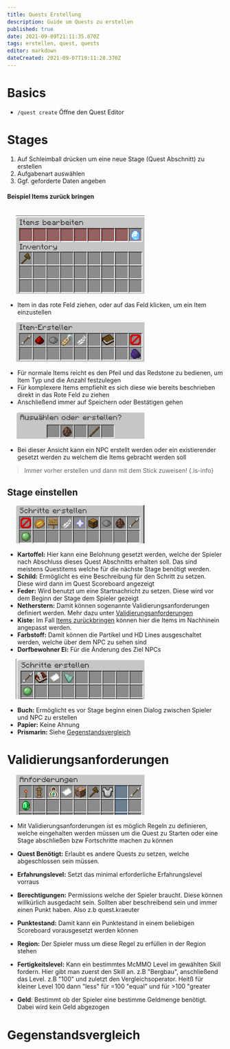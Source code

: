 ```yaml
---
title: Quests Erstellung
description: Guide um Quests zu erstellen
published: true
date: 2021-09-09T21:11:35.870Z
tags: erstellen, quest, quests
editor: markdown
dateCreated: 2021-09-07T19:11:28.370Z
---
```


# Basics
-  `/quest create` Öffne den Quest Editor
 
 
#  Stages
 
1. Auf Schleimball drücken um eine neue Stage (Quest Abschnitt) zu erstellen
2. Aufgabenart auswählen
3. Ggf. geforderte Daten angeben

<div id="bring_back"></div>

#### Beispiel Items zurück bringen

<br>
 <img src="/quests/bring_back_items_1.png" alt="stage-edit" width="300" style="margin-left: 20px"/>
 
-  Item in das rote Feld ziehen, oder auf das Feld klicken, um ein Item einzustellen
<p>
<img src="/quests/bring_back_items_2.png" alt="stage-edit" width="300" style="margin-left: 20px"/>
</p>

- Für normale Items reicht es den Pfeil und das Redstone zu bedienen, um Item Typ und die Anzahl festzulegen
- Für komplexere Items empfiehlt es sich diese wie bereits beschrieben direkt in das Rote Feld zu ziehen
- Anschließend immer auf Speichern oder Bestätigen gehen
<p>
<img src="/quests/bring_back_items_3.png" alt="stage-edit" width="300" style="margin-left: 20px"/>
</p>

- Bei dieser Ansicht kann ein NPC erstellt werden oder ein existierender gesetzt werden zu welchem die Items gebracht werden soll

> Immer vorher erstellen und dann mit dem Stick zuweisen!
{.is-info}



## Stage einstellen

<p>
<img src="/quests/stage_overview_1.png" alt="stage-edit" width="300" style="margin-left: 20px"/>
</p>
<ul>
	<li>
	 <b>Kartoffel:</b> Hier kann eine Belohnung gesetzt werden, welche der Spieler nach Abschluss dieses 			Quest Abschnitts erhalten soll. Das sind meistens Questitems welche für die nächste Stage
   	benötigt werden.
	</li>
	<li>
	 <b>Schild:</b> Ermöglicht es eine Beschreibung für den Schritt zu setzen. Diese wird dann im Quest Scoreboard angezeigt
	</li>
	<li>
	 <b>Feder:</b> Wird benutzt um eine Startnachricht zu setzen. Diese wird vor dem Beginn der Stage dem Spieler gezeigt
	</li>
	<li>
	 <b>Netherstern:</b> Damit können sogenannte Validierungsanforderungen definiert werden. Mehr dazu unter <a href="#validy">Validierungsanforderungen</a>
	</li>
  	<li>
	 <b>Kiste:</b> Im Fall <a href="#bring_back">Items zurückbringen</a> können hier die Items im Nachhinein angepasst werden.
	</li>
    	<li>
	 <b>Farbstoff:</b> Damit können die Partikel und HD Lines ausgeschaltet werden, welche über dem NPC zu sehen sind
	</li>
      	<li>
	 <b>Dorfbewohner Ei:</b> Für die Änderung des Ziel NPCs
	</li>
</ul>
<p>
<img src="/quests/stage_overview_2.png" alt="stage-edit" width="300" style="margin-left: 20px"/>
</p>
<ul>
	<li>
	 <b>Buch:</b> Ermöglicht es vor Stage beginn einen Dialog zwischen Spieler und NPC zu erstellen
	</li> 
  	<li>
	 <b>Papier:</b> Keine Ahnung	
	</li> 
  	<li>
	 <b>Prismarin:</b> Siehe <a href="#comparison">Gegenstandsvergleich</a>
	</li> 
</ul>
<div id="validy"></div>

# Validierungsanforderungen
<p>

<img src="/quests/validy.png" alt="stage-edit" width="300" style="margin-left: 20px"/>
  </p>

- Mit Validierungsanforderungen ist es möglich Regeln zu definieren, welche eingehalten werden müssen um die Quest zu Starten oder eine Stage abschließen bzw Fortschritte machen zu können

- **Quest Benötigt:** Erlaubt es andere Quests zu setzen, welche abgeschlossen sein müssen.
- **Erfahrungslevel:** Setzt das minimal erforderliche Erfahrungslevel vorraus
- **Berechtigungen:** Permissions welche der Spieler braucht. Diese können willkürlich ausgedacht sein. Sollten aber beschreibend sein und immer einen Punkt haben. Also z.b quest.kraeuter
- **Punktestand:** Damit kann ein Punktestand in einem beliebigen Scoreboard vorausgesetzt werden können
- **Region:** Der Spieler muss um diese Regel zu erfüllen in der Region stehen
- **Fertigkeitslevel:** Kann ein bestimmtes McMMO Level im gewählten Skill fordern. Hier gibt man zuerst den Skill an. z.B "Bergbau", anschließend das Level. z.B "100" und zuletzt den Vergleichsoperator. Heitß für kleiner Level 100 dann "less" für =100 "equal" und für >100 "greater
- **Geld**: Bestimmt ob der Spieler eine bestimme Geldmenge benötigt. Dabei wird kein Geld abgezogen

<div id="comparison"></div>

# Gegenstandsvergleich





 

 
 